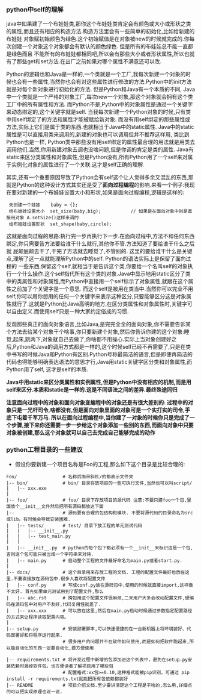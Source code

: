 ### python中self的理解

java中如果建了一个布娃娃类,那你这个布娃娃类肯定会有颜色或大小或形状之类的属性,而且还有相应的构造方法.构造方法里会有一些简单的初始化,比如给新建的布娃娃
对象赋初始颜色为绿色.这个初始赋值是在对象被new的时候就完成的.你每次创建一个对象这个对象都会有默认的颜色绿色.  但是所有的布娃娃总不能一直都是绿色而且
不能所有的布娃娃都相同吧,所以会有那些大小或者形状属性,所以也就有了那些get和set方法.在出厂之前如果对哪个属性不满意还可以改.  

Python的逻辑也和Java是一样的,一个类就是一个工厂,我每次新建一个对象的时候也会有一些属性,当然你也会有对这些属性进行修改的方法.Python中的init方法就是对每个新对象进行初始化的方法. 但是Python和Java有一个本质的不同, Java中一个类就是一个严格的对象工厂,每次new一个对象,那这个对象就会拥有这个类工厂中的所有属性和方法. 而Python不是,Python中的对象属性是通过一个关键字来动态绑定的,这个关键字就是self. 当我每次新建一个Python对象的时候,只有类中用self绑定了的方法和属性才能被赋给新对象. 而没有用self绑定的那些属性或方法,实际上它们是属于类的东西.也就相当于Java中的static属性.  Java中的static属性是可以直接用类来调用的,新建的对象也可以调用但并不推荐这样用, 类比到Python也是一样, Python类中那些没有用self绑定的属性最合理的用法就是用类去调用他们,当然,你用新建对象去调也没啥问题,但是你调的肯定是类的属性. Java有static来区分类属性和对象属性,但是Python没有,所有Python用了一个self来对属于实例化对象的属性进行了一个关联.这才是self正确的理解.

其实,还有一个重要原因导致了Python会有self这个让人觉得多余又混乱的东西,那就是Python的这种设计方式其实还是受了**面向过程编程**的影响.来看一个例子:我现在要对新建的一个布娃娃设置大小和形状,如果是面向过程编程,逻辑是这样的:
```
 先创建一个娃娃    baby = {};
 给布娃娃设置大小  set_size(baby,big);           // 如果是在面向对象中则是直接用对象 A.setSize()这样来调的
 给布娃娃设置形状  set_shape(baby,circle);
```
这就是面向过程的思路:执行完一步再执行下一步.在面向过程中,方法不和任何东西绑定,你只需要告方法要给谁干什么就行,其他你不管.方法知道了要给谁干什么之后就
屁颠屁颠去干了,干完了方法就去睡觉了,不管别的.  这里的要给谁干什么是关键点,理解了这一点就能理解Python中的self. Python的语法实际上是保留了面向过程的
一些东西,保留这个self,就相当于是告诉这个类,你要给一个名叫self的对象执行一个什么操作.这个self指代所有这个类的对象.Java中显示地用static区分了类中的类属性和对象属性,而Python中直接用一个self标示了对象属性,就跟在这个属性之前加了个关键字是一个意思. 而这个self是被用在类当中.当然你可以完全不用self,你可以用你想用的任何一个关键字来表示这种区分,只要能够区分这是对象属性就行了.这就是Python比Java高明的地方,在区分类属性和对象属性时,关键字可以自由定义.而使用self只是一种大家约定俗成的习惯.

反观那些真正的面向对象语言,比如Java,是完完全全的面向对象,你不需要告诉某个方法去给某个对象干个啥事,你只要新建个对象,然后你告诉你建的这个对象:睡觉,起床,跳两下,对象就自己去做了,你啥都不用操心.实际上当对象创建好之后,Python和Java的调用方式都是一样的,这个时候self已经不再需要了,只是在类中书写的时候Java和Python有区别.Python号称最简洁的语言,但是即便再简洁的代码也得能够明确表达语法的意思才行,Java用static关键字区分类和对象属性,而Python用了self, 这才是self的本质.

**Java中用static来区分类属性和实例属性,但是Python中没有相应的机制,而是用self来区分.本质和static是一样的.这是不同语法之间的差异.最终殊途同归**

**注意面向过程中的对象和面向对象变编程中的对象还是有很大差别的: 过程中的对象只是一光杆司令,啥都没有,但是面向对象里面的对象可是一个实打实的司令,手底下屯着千军万马.  所以在面向过程编程中,当你建了一对象的时候你只是完成了一个步骤,接下来你还需要一步一步给这个对象添加一些别的东西,而面向对象中只要对象被创建,那么这个对象就可以自己去完成自己能够完成的动作**

### python工程目录的一些建议
* 假设你要新建一个项目名称是Foo的工程,那么如下这个目录是比较合理的:
```
Foo/                 # 名称后面带斜杠/的都表示文件夹 
|-- bin/             # bin/ 目录存放项目的一些可执行文件,当然也可以叫script/
|   |-- xxx.exe
|
|-- foo/             # foo/ 目录下存放项目的源代码 注意:不要只建foo一个包,里面放个__init__文件然后把所有源码都放这下面
|--                  # 源码要有合理的包结构和模块. 不要将源代码的目录命名为src或lib。有时候会导致安装困难.
|   |-- tests/       # test/ 目录下放工程的单元测试代码
|   |   |-- __init__.py
|   |   |-- test_main.py
|   |
|   |-- __init__.py  # python的每个包下都必须有一个__init__来标识这是一个包,否则这个包可能只被当成一个字符串来对待.
|   |-- main.py      # 启动整个工程的文件最好命名为main.py或者start.py.
|
|-- docs/            # 这个目录用来存放工程的文档. 工程的配置文件最好也放在这里.不要直接放在源码包中.很多人喜欢将配置文件
|   |-- conf.py      # 写成conf.py放在源码包中,使用的时候就直接import,这样做不太好. 首先如果单元测试用到了配置文件,那么
|   |-- abc.rst      # 跨包用这个配置文件很麻烦,二来用户大多会改动配置文件,硬编码在源码包中对用户不友好,代码复用性就差了.
|   |-- xxx.xxx      # 可以放在这里,然后在main.py启动时候通过参数指定配置路径的方式来让程序读取配置内容。
|
|-- setup.py         # 安装部署脚本,可以快速便捷的在一台新机器上将环境装好、代码部署好和将程序运行起来.
                     # 很多用户的问题并不在软件如何使用,而是如何把软件跑起来,所以能自动化的东西一定要自动化,要方便使用

|-- requirements.txt # 将开发过程中新增的包添加进这个列表中，避免在setup.py安装依赖时漏掉软件包。也方便读者了解项目用了哪些包
                     # 配置格式:xx包>=0.10,这种格式能被pip识别，可通过 pip install -r requirements.txt就能把所有包依赖都装好
|-- README           # 项目介绍文档.至少要讲清楚这个工程是干啥的,怎么用,详细点的可以把实现原理也说一说.
```

